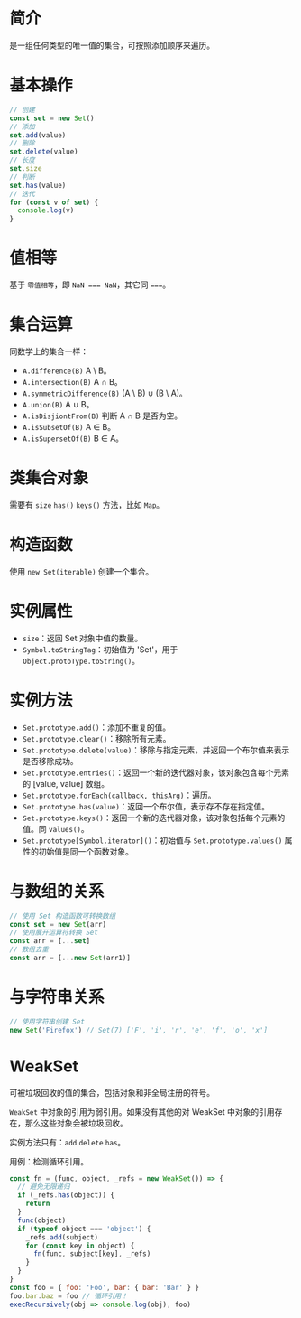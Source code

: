 # 简介

是一组任何类型的唯一值的集合，可按照添加顺序来遍历。

# 基本操作

```js
// 创建
const set = new Set()
// 添加
set.add(value)
// 删除
set.delete(value)
// 长度
set.size
// 判断
set.has(value)
// 迭代
for (const v of set) {
  console.log(v)
}
```

# 值相等

基于 `零值相等`，即 `NaN === NaN`，其它同 `===`。

# 集合运算

同数学上的集合一样：

- `A.difference(B)` A \ B。
- `A.intersection(B)` A ∩ B。
- `A.symmetricDifference(B)` (A \ B) ∪ (B \ A)。
- `A.union(B)` A ∪ B。
- `A.isDisjiontFrom(B)` 判断 A ∩ B 是否为空。
- `A.isSubsetOf(B)` A ∈ B。
- `A.isSupersetOf(B)` B ∈ A。

# 类集合对象

需要有 `size` `has()` `keys()` 方法，比如 `Map`。

# 构造函数

使用 `new Set(iterable)` 创建一个集合。

# 实例属性

- `size`：返回 Set 对象中值的数量。
- `Symbol.toStringTag`：初始值为 'Set'，用于 `Object.protoType.toString()`。

# 实例方法

- `Set.prototype.add()`：添加不重复的值。
- `Set.prototype.clear()`：移除所有元素。
- `Set.prototype.delete(value)`：移除与指定元素，并返回一个布尔值来表示是否移除成功。
- `Set.prototype.entries()`：返回一个新的迭代器对象，该对象包含每个元素的 [value, value] 数组。
- `Set.prototype.forEach(callback, thisArg)`：遍历。
- `Set.prototype.has(value)`：返回一个布尔值，表示存不存在指定值。
- `Set.prototype.keys()`：返回一个新的迭代器对象，该对象包括每个元素的值。同 `values()`。
- `Set.prototype[Symbol.iterator]()`：初始值与 `Set.prototype.values()` 属性的初始值是同一个函数对象。

# 与数组的关系

```js
// 使用 Set 构造函数可转换数组
const set = new Set(arr)
// 使用展开运算符转换 Set
const arr = [...set]
// 数组去重
const arr = [...new Set(arr1)]
```

# 与字符串关系

```js
// 使用字符串创建 Set
new Set('Firefox') // Set(7) ['F', 'i', 'r', 'e', 'f', 'o', 'x']
```

# WeakSet

可被垃圾回收的值的集合，包括对象和非全局注册的符号。

`WeakSet` 中对象的引用为弱引用。如果没有其他的对 WeakSet 中对象的引用存在，那么这些对象会被垃圾回收。

实例方法只有：`add` `delete` `has`。

用例：检测循环引用。

```js
const fn = (func, object, _refs = new WeakSet()) => {
  // 避免无限递归
  if (_refs.has(object)) {
    return
  }
  func(object)
  if (typeof object === 'object') {
    _refs.add(subject)
    for (const key in object) {
      fn(func, subject[key], _refs)
    }
  }
}
const foo = { foo: 'Foo', bar: { bar: 'Bar' } }
foo.bar.baz = foo // 循环引用！
execRecursively(obj => console.log(obj), foo)
```
